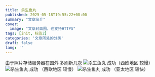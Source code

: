 ```yaml
---
title: 杀生鱼丸
published: 2025-05-18T19:55:22+08:00
summary: "文章简介"
cover:
  image: "文章封面图。也支持HTTPS"
tags: [init, 标签2]
categories: '文章所处的分类'
draft: false 
lang: ''
---
```

由于照片存储服务器在国外 多刷新几次
![杀生鱼丸](https://pub-7a159f58881c424ea34829ac043baaae.r2.dev/myblog/imgs/60cab3ed-a44f-4305-b83a-d3319c457dda.webp) 成功（西欧地区 较慢）
![杀生鱼丸](https://pub-7a159f58881c424ea34829ac043baaae.r2.dev/myblog/imgs/cbe0d304-8042-490f-80ad-1c31ced4a2b2.webp) 成功 （西欧地区 较慢）
![杀生鱼丸](https://pub-a8452c3cea5242f7b16fa34fb5411a98.r2.dev/myblog/imgs/85e0b5bc-0538-491f-a021-0a4a3a638063.webp) 成功 （亚太地区 较快）